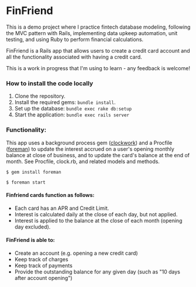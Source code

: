 # FinFriend

This is a demo project where I practice fintech database modeling, following the MVC pattern with Rails, implementing data upkeep automation, unit testing, and using Ruby to perform financial calculations. 

FinFriend is a Rails app that allows users to create a credit card account and all the functionality associated with having a credit card.

This is a work in progress that I'm using to learn - any feedback is welcome!

### How to install the code locally

1. Clone the repository.
2. Install the required gems: `bundle install`.
3. Set up the database: `bundle exec rake db:setup`
4. Start the application: `bundle exec rails server`

### Functionality:

This app uses a background process gem ([clockwork](https://github.com/Rykian/clockwork)) and a Procfile ([foreman](https://github.com/ddollar/foreman)) to update the interest accrued on a user's opening monthly balance at close of business, and to update the card's balance at the end of month. See Procfile, clock.rb, and related models and methods.

`$ gem install foreman`

`$ foreman start`

#### Finfriend cards function as follows:
- Each card has an APR and Credit Limit.
- Interest is calculated daily at the close of each day, but not applied.
- Interest is applied to the balance at the close of each month (opening day excluded). 
  
#### FinFriend is able to:
- Create an account (e.g. opening a new credit card)
- Keep track of charges 
- Keep track of payments
- Provide the outstanding balance for any given day (such as "10 days after account opening")
